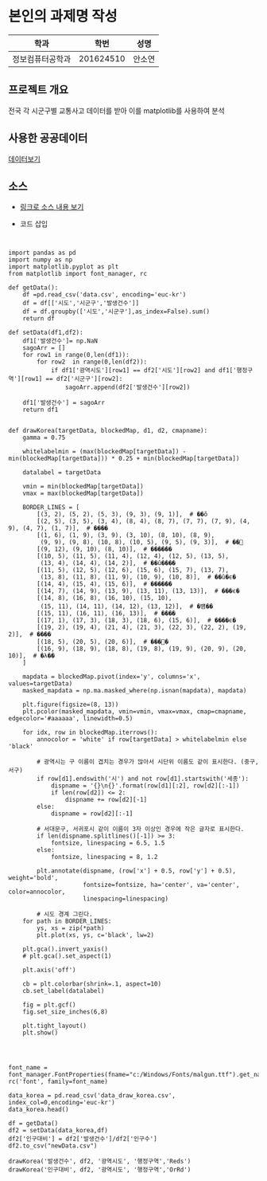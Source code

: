 # 본인의 과제명 작성

학과 | 학번 | 성명
---- | ---- | ---- 
정보컴퓨터공학과 | 201624510 | 안소연


## 프로젝트 개요
 전국 각 시군구별 교통사고 데이터를 받아 이를 matplotlib를 사용하여 분석

## 사용한 공공데이터 
[데이터보기](https://github.com/cybermin/python2019/blob/master/%EB%B6%80%EC%82%B0%EA%B5%90%ED%86%B5%EA%B3%B5%EC%82%AC_%EB%8F%84%EC%8B%9C%EC%B2%A0%EB%8F%84%EC%97%AD%EC%82%AC%EC%A0%95%EB%B3%B4_20190520.csv)

## 소스
* [링크로 소스 내용 보기](https://github.com/cybermin/python2019/blob/master/tes.py) 

* 코드 삽입

<pre><code>

import pandas as pd
import numpy as np
import matplotlib.pyplot as plt
from matplotlib import font_manager, rc

def getData():
    df =pd.read_csv('data.csv', encoding='euc-kr')
    df = df[['시도','시군구','발생건수']]
    df = df.groupby(['시도','시군구'],as_index=False).sum()
    return df

def setData(df1,df2):
    df1['발생건수']= np.NaN
    sagoArr = []
    for row1 in range(0,len(df1)):
        for row2  in range(0,len(df2)):
            if df1['광역시도'][row1] == df2['시도'][row2] and df1['행정구역'][row1] == df2['시군구'][row2]:
                sagoArr.append(df2['발생건수'][row2])

    df1['발생건수'] = sagoArr
    return df1


def drawKorea(targetData, blockedMap, d1, d2, cmapname):
    gamma = 0.75

    whitelabelmin = (max(blockedMap[targetData]) - min(blockedMap[targetData])) * 0.25 + min(blockedMap[targetData])

    datalabel = targetData

    vmin = min(blockedMap[targetData])
    vmax = max(blockedMap[targetData])

    BORDER_LINES = [
        [(3, 2), (5, 2), (5, 3), (9, 3), (9, 1)],  # ��õ
        [(2, 5), (3, 5), (3, 4), (8, 4), (8, 7), (7, 7), (7, 9), (4, 9), (4, 7), (1, 7)],  # ����
        [(1, 6), (1, 9), (3, 9), (3, 10), (8, 10), (8, 9),
         (9, 9), (9, 8), (10, 8), (10, 5), (9, 5), (9, 3)],  # ��⵵
        [(9, 12), (9, 10), (8, 10)],  # ������
        [(10, 5), (11, 5), (11, 4), (12, 4), (12, 5), (13, 5),
         (13, 4), (14, 4), (14, 2)],  # ��û����
        [(11, 5), (12, 5), (12, 6), (15, 6), (15, 7), (13, 7),
         (13, 8), (11, 8), (11, 9), (10, 9), (10, 8)],  # ��û�ϵ�
        [(14, 4), (15, 4), (15, 6)],  # ������
        [(14, 7), (14, 9), (13, 9), (13, 11), (13, 13)],  # ���ϵ�
        [(14, 8), (16, 8), (16, 10), (15, 10),
         (15, 11), (14, 11), (14, 12), (13, 12)],  # �뱸��
        [(15, 11), (16, 11), (16, 13)],  # ����
        [(17, 1), (17, 3), (18, 3), (18, 6), (15, 6)],  # ����ϵ�
        [(19, 2), (19, 4), (21, 4), (21, 3), (22, 3), (22, 2), (19, 2)],  # ���ֽ�
        [(18, 5), (20, 5), (20, 6)],  # ���󳲵�
        [(16, 9), (18, 9), (18, 8), (19, 8), (19, 9), (20, 9), (20, 10)],  # �λ��
    ]

    mapdata = blockedMap.pivot(index='y', columns='x', values=targetData)
    masked_mapdata = np.ma.masked_where(np.isnan(mapdata), mapdata)

    plt.figure(figsize=(8, 13))
    plt.pcolor(masked_mapdata, vmin=vmin, vmax=vmax, cmap=cmapname, edgecolor='#aaaaaa', linewidth=0.5)

    for idx, row in blockedMap.iterrows():
        annocolor = 'white' if row[targetData] > whitelabelmin else 'black'

        # 광역시는 구 이름이 겹치는 경우가 많아서 시단위 이름도 같이 표시한다. (중구, 서구)
        if row[d1].endswith('시') and not row[d1].startswith('세종'):
            dispname = '{}\n{}'.format(row[d1][:2], row[d2][:-1])
            if len(row[d2]) <= 2:
                dispname += row[d2][-1]
        else:
            dispname = row[d2][:-1]

        # 서대문구, 서귀포시 같이 이름이 3자 이상인 경우에 작은 글자로 표시한다.
        if len(dispname.splitlines()[-1]) >= 3:
            fontsize, linespacing = 6.5, 1.5
        else:
            fontsize, linespacing = 8, 1.2

        plt.annotate(dispname, (row['x'] + 0.5, row['y'] + 0.5), weight='bold',
                     fontsize=fontsize, ha='center', va='center', color=annocolor,
                     linespacing=linespacing)

        # 시도 경계 그린다.
    for path in BORDER_LINES:
        ys, xs = zip(*path)
        plt.plot(xs, ys, c='black', lw=2)

    plt.gca().invert_yaxis()
    # plt.gca().set_aspect(1)

    plt.axis('off')

    cb = plt.colorbar(shrink=.1, aspect=10)
    cb.set_label(datalabel)

    fig = plt.gcf()
    fig.set_size_inches(6,8)

    plt.tight_layout()
    plt.show()




font_name = font_manager.FontProperties(fname="c:/Windows/Fonts/malgun.ttf").get_name()
rc('font', family=font_name)

data_korea = pd.read_csv('data_draw_korea.csv', index_col=0,encoding='euc-kr')
data_korea.head()

df = getData()
df2 = setData(data_korea,df)
df2['인구대비'] = df2['발생건수']/df2['인구수']
df2.to_csv("newData.csv")

drawKorea('발생건수', df2, '광역시도', '행정구역','Reds')
drawKorea('인구대비', df2, '광역시도', '행정구역','OrRd')

</code></pre>
